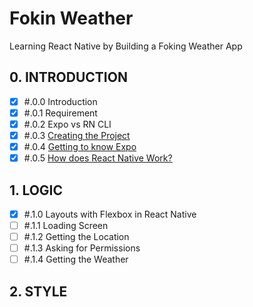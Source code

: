 # Fokin Weather 
Learning React Native by Building a Foking Weather App

## 0. INTRODUCTION 
-[x] \#.0.0 Introduction <br/>
-[x] \#.0.1 Requirement <br/>
-[x] \#.0.2 Expo vs RN CLI <br/>
-[x] \#.0.3 [Creating the Project](https://github.com/JungSWon/JavaScript/tree/master/05_01_React-by-Nomad#%EC%A0%84%EC%B2%98%EB%A6%AC-b) <br/>
-[x] \#.0.4 [Getting to know Expo](https://github.com/JungSWon/JavaScript/tree/master/05_01_React-by-Nomad#%ED%99%98%EA%B2%BD%EC%84%A4%EC%A0%95-b) <br/>
-[x] \#.0.5 [How does React Native Work?](https://github.com/JungSWon/JavaScript/tree/master/05_01_React-by-Nomad#what-is-react-native-) <br/>

## 1. LOGIC
-[x] \#.1.0 Layouts with Flexbox in React Native <br/>
-[ ] \#.1.1 Loading Screen <br/>
-[ ] \#.1.2 Getting the Location <br/>
-[ ] \#.1.3 Asking for Permissions <br/>
-[ ] \#.1.4 Getting the Weather <br/>

## 2. STYLE
